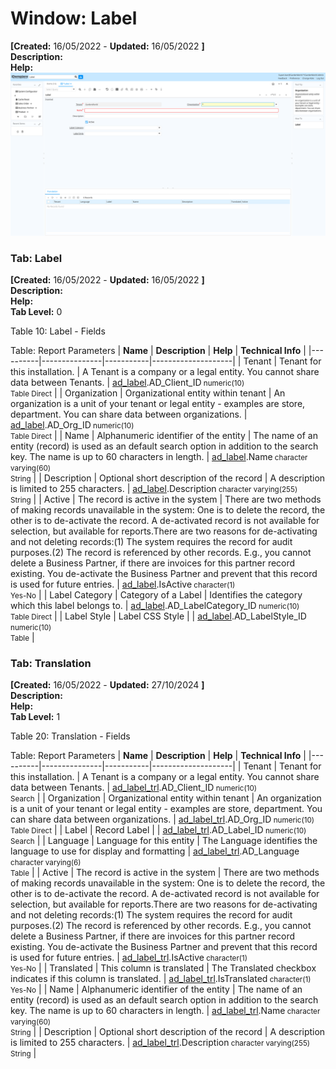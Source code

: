 # Window: Label

**[Created:** 16/05/2022 - **Updated:** 16/05/2022 **]**  
**Description:**   
**Help:**   
![](/img/docs/manual/Label-Window_iDempiere_v12.0.0.png)

### Tab: Label

**[Created:** 16/05/2022 - **Updated:** 16/05/2022 **]**   
**Description:**   
**Help:**   
**Tab Level:** 0

Table 10: Label - Fields 

Table: Report Parameters
| **Name** | **Description** | **Help** | **Technical Info** |
|----------|---------------|-----------|--------------------|
| Tenant | Tenant for this installation. | A Tenant is a company or a legal entity. You cannot share data between Tenants. | [ad_label](https://idempiere-schemaspy.muriloht.com/adempiere/tables/ad_label.html).AD_Client_ID<small> numeric(10) <br/> Table Direct</small> | 
| Organization | Organizational entity within tenant | An organization is a unit of your tenant or legal entity - examples are store, department. You can share data between organizations. | [ad_label](https://idempiere-schemaspy.muriloht.com/adempiere/tables/ad_label.html).AD_Org_ID<small> numeric(10) <br/> Table Direct</small> | 
| Name | Alphanumeric identifier of the entity | The name of an entity (record) is used as an default search option in addition to the search key. The name is up to 60 characters in length. | [ad_label](https://idempiere-schemaspy.muriloht.com/adempiere/tables/ad_label.html).Name<small> character varying(60) <br/> String</small> | 
| Description | Optional short description of the record | A description is limited to 255 characters. | [ad_label](https://idempiere-schemaspy.muriloht.com/adempiere/tables/ad_label.html).Description<small> character varying(255) <br/> String</small> | 
| Active | The record is active in the system | There are two methods of making records unavailable in the system: One is to delete the record, the other is to de-activate the record. A de-activated record is not available for selection, but available for reports.There are two reasons for de-activating and not deleting records:(1) The system requires the record for audit purposes.(2) The record is referenced by other records. E.g., you cannot delete a Business Partner, if there are invoices for this partner record existing. You de-activate the Business Partner and prevent that this record is used for future entries. | [ad_label](https://idempiere-schemaspy.muriloht.com/adempiere/tables/ad_label.html).IsActive<small> character(1) <br/> Yes-No</small> | 
| Label Category | Category of a Label | Identifies the category which this label belongs to. | [ad_label](https://idempiere-schemaspy.muriloht.com/adempiere/tables/ad_label.html).AD_LabelCategory_ID<small> numeric(10) <br/> Table Direct</small> | 
| Label Style | Label CSS Style |  | [ad_label](https://idempiere-schemaspy.muriloht.com/adempiere/tables/ad_label.html).AD_LabelStyle_ID<small> numeric(10) <br/> Table</small> | 


### Tab: Translation

**[Created:** 16/05/2022 - **Updated:** 27/10/2024 **]**   
**Description:**   
**Help:**   
**Tab Level:** 1

Table 20: Translation - Fields 

Table: Report Parameters
| **Name** | **Description** | **Help** | **Technical Info** |
|----------|---------------|-----------|--------------------|
| Tenant | Tenant for this installation. | A Tenant is a company or a legal entity. You cannot share data between Tenants. | [ad_label_trl](https://idempiere-schemaspy.muriloht.com/adempiere/tables/ad_label_trl.html).AD_Client_ID<small> numeric(10) <br/> Search</small> | 
| Organization | Organizational entity within tenant | An organization is a unit of your tenant or legal entity - examples are store, department. You can share data between organizations. | [ad_label_trl](https://idempiere-schemaspy.muriloht.com/adempiere/tables/ad_label_trl.html).AD_Org_ID<small> numeric(10) <br/> Table Direct</small> | 
| Label | Record Label |  | [ad_label_trl](https://idempiere-schemaspy.muriloht.com/adempiere/tables/ad_label_trl.html).AD_Label_ID<small> numeric(10) <br/> Search</small> | 
| Language | Language for this entity | The Language identifies the language to use for display and formatting | [ad_label_trl](https://idempiere-schemaspy.muriloht.com/adempiere/tables/ad_label_trl.html).AD_Language<small> character varying(6) <br/> Table</small> | 
| Active | The record is active in the system | There are two methods of making records unavailable in the system: One is to delete the record, the other is to de-activate the record. A de-activated record is not available for selection, but available for reports.There are two reasons for de-activating and not deleting records:(1) The system requires the record for audit purposes.(2) The record is referenced by other records. E.g., you cannot delete a Business Partner, if there are invoices for this partner record existing. You de-activate the Business Partner and prevent that this record is used for future entries. | [ad_label_trl](https://idempiere-schemaspy.muriloht.com/adempiere/tables/ad_label_trl.html).IsActive<small> character(1) <br/> Yes-No</small> | 
| Translated | This column is translated | The Translated checkbox indicates if this column is translated. | [ad_label_trl](https://idempiere-schemaspy.muriloht.com/adempiere/tables/ad_label_trl.html).IsTranslated<small> character(1) <br/> Yes-No</small> | 
| Name | Alphanumeric identifier of the entity | The name of an entity (record) is used as an default search option in addition to the search key. The name is up to 60 characters in length. | [ad_label_trl](https://idempiere-schemaspy.muriloht.com/adempiere/tables/ad_label_trl.html).Name<small> character varying(60) <br/> String</small> | 
| Description | Optional short description of the record | A description is limited to 255 characters. | [ad_label_trl](https://idempiere-schemaspy.muriloht.com/adempiere/tables/ad_label_trl.html).Description<small> character varying(255) <br/> String</small> | 


